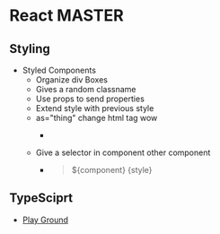 # React MASTER

## Styling

- Styled Components
  - Organize div Boxes
  - Gives a random classname
  - Use props to send properties
  - Extend style with previous style
  - as="thing" change html tag wow
    - > <Btn as="a"/>
  - Give a selector in component other component
    - > ${component} {style}

## TypeSciprt

- [Play Ground](https://www.typescriptlang.org/play)
